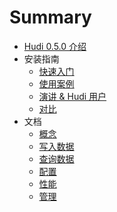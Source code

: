 # Summary

* [Hudi 0.5.0 介绍](README.md)
* 安装指南
    * [快速入门](quickstart.md)
    * [使用案例](use_cases.md)
    * [演讲 & Hudi 用户](powered_by.md)
    * [对比](comparison.md)
* 文档
    * [概念](concepts.md)
    * [写入数据](writing_data.md)
    * [查询数据](querying_data.md)
    * [配置](configurations.md)
    * [性能](performance.md)
    * [管理](admin_guide.md)
